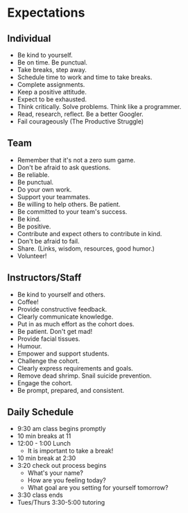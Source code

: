# Expectations

## Individual

- Be kind to yourself.
- Be on time. Be punctual.
- Take breaks, step away.
- Schedule time to work and time to take breaks.
- Complete assignments.
- Keep a positive attitude.
- Expect to be exhausted.
- Think critically. Solve problems. Think like a programmer.
- Read, research, reflect. Be a better Googler.
- Fail courageously (The Productive Struggle)

## Team

- Remember that it's not a zero sum game.
- Don't be afraid to ask questions.
- Be reliable.
- Be punctual.
- Do your own work.
- Support your teammates.
- Be willing to help others. Be patient.
- Be committed to your team's success.
- Be kind.
- Be positive.
- Contribute and expect others to contribute in kind.
- Don't be afraid to fail.
- Share. (Links, wisdom, resources, good humor.)
- Volunteer!

## Instructors/Staff

- Be kind to yourself and others.
- Coffee!
- Provide constructive feedback.
- Clearly communicate knowledge.
- Put in as much effort as the cohort does.
- Be patient. Don't get mad!
- Provide facial tissues.
- Humour.
- Empower and support students.
- Challenge the cohort.
- Clearly express requirements and goals.
- Remove dead shrimp. Snail suicide prevention.
- Engage the cohort.
- Be prompt, prepared, and consistent.

## Daily Schedule

- 9:30 am class begins promptly
- 10 min breaks at 11
- 12:00 - 1:00 Lunch
  - It is important to take a break!
- 10 min break at 2:30
- 3:20 check out process begins
  - What's your name?
  - How are you feeling today?
  - What goal are you setting for yourself tomorrow?
- 3:30 class ends 
- Tues/Thurs 3:30-5:00 tutoring 
